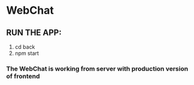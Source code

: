 # WebChat
## RUN THE APP:
1. cd back
2. npm start
### The WebChat is working from server with production version of frontend
